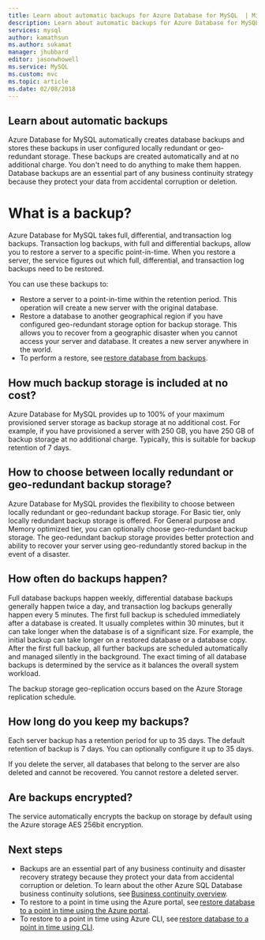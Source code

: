 ```yaml
---
title: Learn about automatic backups for Azure Database for MySQL  | Microsoft Docs
description: Learn about automatic backups for Azure Database for MySQL.
services: mysql
author: kamathsun
ms.author: sukamat
manager: jhubbard
editor: jasonwhowell
ms.service: MySQL
ms.custom: mvc
ms.topic: article
ms.date: 02/08/2018
---
```


## Learn about automatic backups

Azure Database for MySQL automatically creates database backups and stores these backups in user configured locally redundant or geo-redundant storage. These backups are created automatically and at no additional charge. You don't need to do anything to make them happen. Database backups are an essential part of any business continuity strategy because they protect your data from accidental corruption or deletion.

# What is a backup?

Azure Database for MySQL takes full, differential, and transaction log backups. Transaction log backups, with full and differential backups, allow you to restore a server to a specific point-in-time. When you restore a server, the service figures out which full, differential, and transaction log backups need to be restored.

You can use these backups to:

- Restore a server to a point-in-time within the retention period. This operation will create a new server with the original database.
- Restore a database to another geographical region if you have configured geo-redundant storage option for backup storage. This allows you to recover from a geographic disaster when you cannot access your server and database. It creates a new server anywhere in the world.
- To perform a restore, see [restore database from backups](howto-restore-server-portal.md).

## How much backup storage is included at no cost?

Azure Database for MySQL provides up to 100% of your maximum provisioned server storage as backup storage at no additional cost. For example, if you have provisioned a server with 250 GB, you have 250 GB of backup storage at no additional charge. Typically, this is suitable for backup retention of 7 days.

## How to choose between locally redundant or geo-redundant backup storage?

Azure Database for MySQL provides the flexibility to choose between locally redundant or geo-redundant backup storage. For Basic tier, only locally redundant backup storage is offered. For General purpose and Memory optimized tier, you can optionally choose geo-redundant backup storage. The geo-redundant backup storage provides better protection and ability to recover your server using geo-redundantly stored backup in the event of a disaster.

## How often do backups happen?

Full database backups happen weekly, differential database backups generally happen twice a day, and transaction log backups generally happen every 5 minutes. The first full backup is scheduled immediately after a database is created. It usually completes within 30 minutes, but it can take longer when the database is of a significant size. For example, the initial backup can take longer on a restored database or a database copy. After the first full backup, all further backups are scheduled automatically and managed silently in the background. The exact timing of all database backups is determined by the service as it balances the overall system workload.

The backup storage geo-replication occurs based on the Azure Storage replication schedule.

## How long do you keep my backups?

Each server backup has a retention period for up to 35 days. The default retention of backup is 7 days. You can optionally configure it up to 35 days.

If you delete the server, all databases that belong to the server are also deleted and cannot be recovered. You cannot restore a deleted server.

## Are backups encrypted?

The service automatically encrypts the backup on storage by default using the Azure storage AES 256bit encryption.

## Next steps

- Backups are an essential part of any business continuity and disaster recovery strategy because they protect your data from accidental corruption or deletion. To learn about the other Azure SQL Database business continuity solutions, see [Business continuity overview](concepts-business-continuity.md).
- To restore to a point in time using the Azure portal, see [restore database to a point in time using the Azure portal](howto-restore-server-portal.md).
- To restore to a point in time using Azure CLI, see [restore database to a point in time using CLI](howto-restore-server-cli.md).